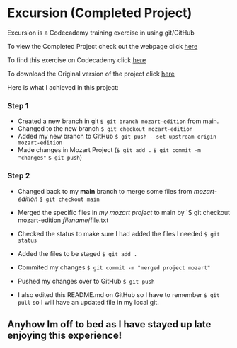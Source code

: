 # Excursion (Completed Project)

Excursion is a Codecademy training exercise in using git/GitHub

To view the Completed Project check out the webpage click [here](https://web4locals.github.io/excursion/)

To find this exercise on Codecademy click [here](https://www.codecademy.com/courses/learn-git/projects/f1-excursion)


To download the Original version of the project click [here](https://github.com/web4locals/excursion/tree/original)

Here is what I achieved in this project:
### Step 1
* Created a new branch in git `$ git branch mozart-edition` from main.
* Changed to the new branch `$ git checkout mozart-edition`
* Added my new branch to GitHub `$ git push --set-upstream origin mozart-edition`
* Made changes in Mozart Project (`$ git add .` `$ git commit -m "changes"` `$ git push`)
### Step 2
* Changed back to my __main__ branch to merge some files from _mozart-edition_ `$ git checkout main`
* Merged the specific files in _my mozart project_ to main by `$ git checkout mozart-edition *filename*/file.txt
* Checked the status to make sure I had added the files I needed `$ git status`
* Added the files to be staged `$ git add .`
* Commited my changes `$ git commit -m "merged project mozart"`
* Pushed my changes over to GitHub `$ git push`

* I also edited this README.md on GitHub so I have to remember `$ git pull` so I will have an updated file in my local git.


## Anyhow Im off to bed as I have stayed up late enjoying this experience!

